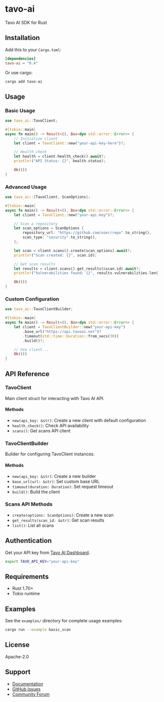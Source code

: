 # tavo-ai

Tavo AI SDK for Rust

## Installation

Add this to your `Cargo.toml`:

```toml
[dependencies]
tavo-ai = "0.4"
```

Or use cargo:

```bash
cargo add tavo-ai
```

## Usage

### Basic Usage

```rust
use tavo_ai::TavoClient;

#[tokio::main]
async fn main() -> Result<(), Box<dyn std::error::Error>> {
    // Initialize client
    let client = TavoClient::new("your-api-key-here")?;

    // Health check
    let health = client.health_check().await?;
    println!("API Status: {}", health.status);

    Ok(())
}
```

### Advanced Usage

```rust
use tavo_ai::{TavoClient, ScanOptions};

#[tokio::main]
async fn main() -> Result<(), Box<dyn std::error::Error>> {
    let client = TavoClient::new("your-api-key")?;

    // Scan a repository
    let scan_options = ScanOptions {
        repository_url: "https://github.com/user/repo".to_string(),
        scan_type: "security".to_string(),
    };

    let scan = client.scans().create(scan_options).await?;
    println!("Scan created: {}", scan.id);

    // Get scan results
    let results = client.scans().get_results(&scan.id).await?;
    println!("Vulnerabilities found: {}", results.vulnerabilities.len());

    Ok(())
}
```

### Custom Configuration

```rust
use tavo_ai::TavoClientBuilder;

#[tokio::main]
async fn main() -> Result<(), Box<dyn std::error::Error>> {
    let client = TavoClientBuilder::new("your-api-key")
        .base_url("https://api.tavoai.net")?
        .timeout(std::time::Duration::from_secs(30))
        .build()?;

    // Use client...
    Ok(())
}
```

## API Reference

### TavoClient

Main client struct for interacting with Tavo AI API.

#### Methods

- `new(api_key: &str)`: Create a new client with default configuration
- `health_check()`: Check API availability
- `scans()`: Get scans API client

### TavoClientBuilder

Builder for configuring TavoClient instances.

#### Methods

- `new(api_key: &str)`: Create a new builder
- `base_url(url: &str)`: Set custom base URL
- `timeout(duration: Duration)`: Set request timeout
- `build()`: Build the client

### Scans API Methods

- `create(options: ScanOptions)`: Create a new scan
- `get_results(scan_id: &str)`: Get scan results
- `list()`: List all scans

## Authentication

Get your API key from [Tavo AI Dashboard](https://app.tavoai.net).

```bash
export TAVO_API_KEY="your-api-key"
```

## Requirements

- Rust 1.70+
- Tokio runtime

## Examples

See the `examples/` directory for complete usage examples:

```bash
cargo run --example basic_scan
```

## License

Apache-2.0

## Support

- [Documentation](https://docs.rs/tavo-ai)
- [GitHub Issues](https://github.com/TavoAI/tavo-sdk/issues)
- [Community Forum](https://community.tavoai.net)
